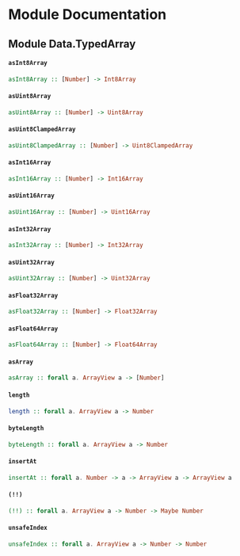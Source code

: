 # Module Documentation

## Module Data.TypedArray


#### `asInt8Array`

``` purescript
asInt8Array :: [Number] -> Int8Array
```

#### `asUint8Array`

``` purescript
asUint8Array :: [Number] -> Uint8Array
```


#### `asUint8ClampedArray`

``` purescript
asUint8ClampedArray :: [Number] -> Uint8ClampedArray
```


#### `asInt16Array`

``` purescript
asInt16Array :: [Number] -> Int16Array
```


#### `asUint16Array`

``` purescript
asUint16Array :: [Number] -> Uint16Array
```


#### `asInt32Array`

``` purescript
asInt32Array :: [Number] -> Int32Array
```


#### `asUint32Array`

``` purescript
asUint32Array :: [Number] -> Uint32Array
```


#### `asFloat32Array`

``` purescript
asFloat32Array :: [Number] -> Float32Array
```


#### `asFloat64Array`

``` purescript
asFloat64Array :: [Number] -> Float64Array
```


#### `asArray`

``` purescript
asArray :: forall a. ArrayView a -> [Number]
```


#### `length`

``` purescript
length :: forall a. ArrayView a -> Number
```


#### `byteLength`

``` purescript
byteLength :: forall a. ArrayView a -> Number
```


#### `insertAt`

``` purescript
insertAt :: forall a. Number -> a -> ArrayView a -> ArrayView a
```


#### `(!!)`

``` purescript
(!!) :: forall a. ArrayView a -> Number -> Maybe Number
```


#### `unsafeIndex`

``` purescript
unsafeIndex :: forall a. ArrayView a -> Number -> Number
```